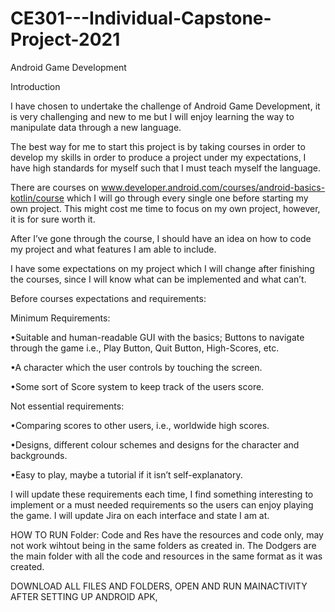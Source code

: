 # CE301---Individual-Capstone-Project-2021
Android Game Development

Introduction

I have chosen to undertake the challenge of Android Game Development, it is very challenging and new to me but I will enjoy learning the way to manipulate data through a new language. 

The best way for me to start this project is by taking courses in order to develop my skills in order to produce a project under my expectations, I have high standards for myself such that I must teach myself the language. 

There are courses on www.developer.android.com/courses/android-basics-kotlin/course which I will go through every single one before starting my own project. This might cost me time to focus on my own project, however, it is for sure worth it.

After I’ve gone through the course, I should have an idea on how to code my project and what features I am able to include.

I have some expectations on my project which I will change after finishing the courses, since I will know what can be implemented and what can’t.

Before courses expectations and requirements:

Minimum Requirements:

•Suitable and human-readable GUI with the basics; Buttons to navigate through the game i.e., Play Button, Quit Button, High-Scores, etc.

•A character which the user controls by touching the screen.

•Some sort of Score system to keep track of the users score.

Not essential requirements:

•Comparing scores to other users, i.e., worldwide high scores.

•Designs, different colour schemes and designs for the character and backgrounds.

•Easy to play, maybe a tutorial if it isn’t self-explanatory.

I will update these requirements each time, I find something interesting to implement or a must needed requirements so the users can enjoy playing the game. I will update Jira on each interface and state I am at.


HOW TO RUN
Folder: Code and Res have the resources and code only, may not work wihtout being in the same folders as created in.
The Dodgers are the main folder with all the code and resources in the same format as it was created.

DOWNLOAD ALL FILES AND FOLDERS, 
OPEN AND RUN MAINACTIVITY AFTER SETTING UP ANDROID APK,


